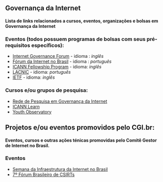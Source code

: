 ## Governança da Internet 
#### Lista de links relacionados a cursos, eventos, organizações e bolsas em Governança da Internet


### Eventos (todos possuem programas de bolsas com seus pré-requisitos específicos):
* [Internet Governance Forum](https://www.intgovforum.org/)  - idioma : *inglês*
* [Fórum da Internet no Brasil](http://forumdainternet.cgi.br/index.html) - idioma : *português*
* [ICANN Fellowship Program](https://www.icann.org/fellowshipprogram) - idioma: *inglês*
* [LACNIC](http://www.lacnic.net/991/1/lacnic/programa-de-becas) - idioma: *português*
* [IETF](https://www.ietf.org/newcomers.html) - idioma: *inglês*

### Cursos e/ou grupos de pesquisa:
* [Rede de Pesquisa em Governança da Internet](http://www.redegovernanca.net.br/)
* [ICANN Learn](https://learn.icann.org/)
* [Youth Observatory](http://obdjuv.org/)

## Projetos e/ou eventos promovidos pelo CGI.br:
#### Eventos, cursos e outras ações ténicas promovidas pelo Comitê Gestor de Internet no Brasil.

### Eventos
* [Semana da Infraestrutura da Internet no Brasil](http://nic.br/semanainfrabr/)
* [7º Fórum Brasileiro de CSIRTs](https://www.cert.br/forum2018/)




